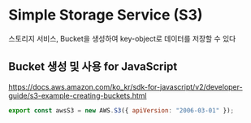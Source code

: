 # Simple Storage Service (S3)

스토리지 서비스, Bucket을 생성하여 key-object로 데이터를 저장할 수 있다

## Bucket 생성 및 사용 for JavaScript

<https://docs.aws.amazon.com/ko_kr/sdk-for-javascript/v2/developer-guide/s3-example-creating-buckets.html>

```js
export const awsS3 = new AWS.S3({ apiVersion: "2006-03-01" });
```
